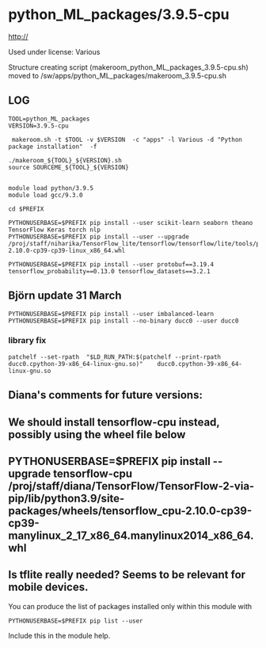 python_ML_packages/3.9.5-cpu
========================

<http://>

Used under license:
Various


Structure creating script (makeroom_python_ML_packages_3.9.5-cpu.sh) moved to /sw/apps/python_ML_packages/makeroom_3.9.5-cpu.sh

LOG
---

    TOOL=python_ML_packages
    VERSION=3.9.5-cpu

     makeroom.sh -t $TOOL -v $VERSION  -c "apps" -l Various -d "Python package installation"  -f

    ./makeroom_${TOOL}_${VERSION}.sh
    source SOURCEME_${TOOL}_${VERSION}


    module load python/3.9.5
    module load gcc/9.3.0

    cd $PREFIX

    PYTHONUSERBASE=$PREFIX pip install --user scikit-learn seaborn theano TensorFlow Keras torch nlp  
    PYTHONUSERBASE=$PREFIX pip install --user --upgrade /proj/staff/niharika/TensorFlow_lite/tensorflow/tensorflow/lite/tools/pip_package/gen/tflite_pip/python3/dist/tflite_runtime-2.10.0-cp39-cp39-linux_x86_64.whl

    PYTHONUSERBASE=$PREFIX pip install --user protobuf==3.19.4 tensorflow_probability==0.13.0 tensorflow_datasets==3.2.1

## Björn update 31 March

    PYTHONUSERBASE=$PREFIX pip install --user imbalanced-learn
    PYTHONUSERBASE=$PREFIX pip install --no-binary ducc0 --user ducc0

### library fix
    patchelf --set-rpath  "$LD_RUN_PATH:$(patchelf --print-rpath ducc0.cpython-39-x86_64-linux-gnu.so)"    ducc0.cpython-39-x86_64-linux-gnu.so


## Diana's comments for future versions:
## We should install tensorflow-cpu instead, possibly using the wheel file below
## PYTHONUSERBASE=$PREFIX pip install --upgrade tensorflow-cpu /proj/staff/diana/TensorFlow/TensorFlow-2-via-pip/lib/python3.9/site-packages/wheels/tensorflow_cpu-2.10.0-cp39-cp39-manylinux_2_17_x86_64.manylinux2014_x86_64.whl
## Is tflite really needed? Seems to be relevant for mobile devices.


You can produce the list of packages installed only within this module with

    PYTHONUSERBASE=$PREFIX pip list --user

Include this in the module help.




